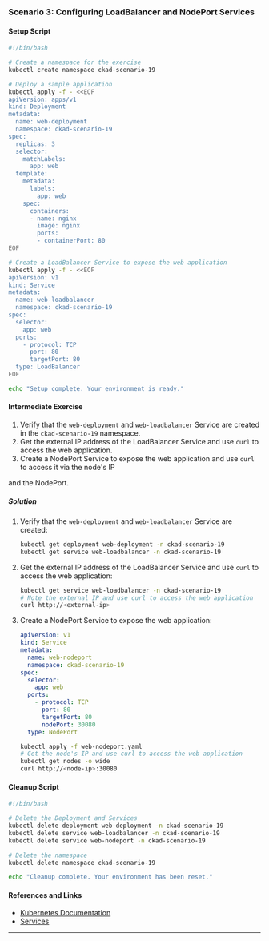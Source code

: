### Scenario 3: Configuring LoadBalancer and NodePort Services

#### Setup Script

```sh
#!/bin/bash

# Create a namespace for the exercise
kubectl create namespace ckad-scenario-19

# Deploy a sample application
kubectl apply -f - <<EOF
apiVersion: apps/v1
kind: Deployment
metadata:
  name: web-deployment
  namespace: ckad-scenario-19
spec:
  replicas: 3
  selector:
    matchLabels:
      app: web
  template:
    metadata:
      labels:
        app: web
    spec:
      containers:
      - name: nginx
        image: nginx
        ports:
        - containerPort: 80
EOF

# Create a LoadBalancer Service to expose the web application
kubectl apply -f - <<EOF
apiVersion: v1
kind: Service
metadata:
  name: web-loadbalancer
  namespace: ckad-scenario-19
spec:
  selector:
    app: web
  ports:
    - protocol: TCP
      port: 80
      targetPort: 80
  type: LoadBalancer
EOF

echo "Setup complete. Your environment is ready."
```

#### Intermediate Exercise

1. Verify that the `web-deployment` and `web-loadbalancer` Service are created in the `ckad-scenario-19` namespace.
2. Get the external IP address of the LoadBalancer Service and use `curl` to access the web application.
3. Create a NodePort Service to expose the web application and use `curl` to access it via the node's IP

 and the NodePort.

##### Solution

1. Verify that the `web-deployment` and `web-loadbalancer` Service are created:
   ```sh
   kubectl get deployment web-deployment -n ckad-scenario-19
   kubectl get service web-loadbalancer -n ckad-scenario-19
   ```

2. Get the external IP address of the LoadBalancer Service and use `curl` to access the web application:
   ```sh
   kubectl get service web-loadbalancer -n ckad-scenario-19
   # Note the external IP and use curl to access the web application
   curl http://<external-ip>
   ```

3. Create a NodePort Service to expose the web application:
   ```yaml
   apiVersion: v1
   kind: Service
   metadata:
     name: web-nodeport
     namespace: ckad-scenario-19
   spec:
     selector:
       app: web
     ports:
       - protocol: TCP
         port: 80
         targetPort: 80
         nodePort: 30080
     type: NodePort
   ```
   ```sh
   kubectl apply -f web-nodeport.yaml
   # Get the node's IP and use curl to access the web application
   kubectl get nodes -o wide
   curl http://<node-ip>:30080
   ```

#### Cleanup Script

```sh
#!/bin/bash

# Delete the Deployment and Services
kubectl delete deployment web-deployment -n ckad-scenario-19
kubectl delete service web-loadbalancer -n ckad-scenario-19
kubectl delete service web-nodeport -n ckad-scenario-19

# Delete the namespace
kubectl delete namespace ckad-scenario-19

echo "Cleanup complete. Your environment has been reset."
```

#### References and Links

- [Kubernetes Documentation](https://kubernetes.io/docs/home/)
- [Services](https://kubernetes.io/docs/concepts/services-networking/service/)

---
